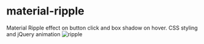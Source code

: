 # material-ripple
Material Ripple effect on button click and box shadow on hover.
CSS styling and jQuery animation
![ripple](https://cloud.githubusercontent.com/assets/14848432/14067340/e4c81b3a-f480-11e5-925c-e73a5bf51916.gif)
